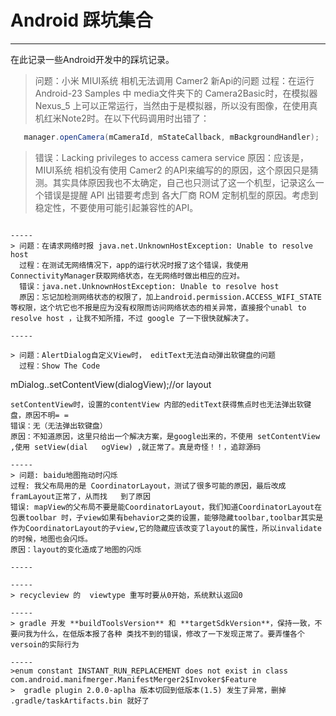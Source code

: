 # Android 踩坑集合


------

在此记录一些Android开发中的踩坑记录。
> 问题：小米 MIUI系统 相机无法调用 Camer2 新Api的问题
  过程：在运行 Android-23 Samples 中 media文件夹下的 Camera2Basic时，在模拟器 Nexus_5 上可以正常运行，当然由于是模拟器，所以没有图像，在使用真机红米Note2时。在以下代码调用时出错了：
```Java
   manager.openCamera(mCameraId, mStateCallback, mBackgroundHandler);
```
> 错误：Lacking privileges to access camera service
原因：应该是，MIUI系统 相机没有使用 Camer2 的API来编写的的原因，这个原因只是猜测。其实具体原因我也不太确定，自己也只测试了这一个机型，记录这么一个错误是提醒 API 出错要考虑到 各大厂商 ROM 定制机型的原因。考虑到稳定性，不要使用可能引起兼容性的API。 
```

-----
> 问题：在请求网络时报 java.net.UnknownHostException: Unable to resolve host
  过程：在测试无网络情况下，app的运行状况时报了这个错误，我使用ConnectivityManager获取网络状态，在无网络时做出相应的应对。
  错误：java.net.UnknownHostException: Unable to resolve host
  原因：忘记加检测网络状态的权限了，加上android.permission.ACCESS_WIFI_STATE等权限，这个坑它也不报是应为没有权限而访问网络状态的相关异常，直接报个unabl to resolve host ，让我不知所措，不过 google 了一下很快就解决了。

-----

> 问题：AlertDialog自定义View时， editText无法自动弹出软键盘的问题
  过程：Show The Code
  ```
  mDialog..setContentView(dialogView);//or layout
  ```
  setContentView时，设置的contentView 内部的editText获得焦点时也无法弹出软键盘，原因不明= =
  错误：无（无法弹出软键盘）
  原因：不知道原因，这里只给出一个解决方案，是google出来的，不使用 setContentView ,使用 setView(dial   ogView) ,就正常了。真是奇怪！！，追踪源码

-----
> 问题: baidu地图拖动时闪烁
  过程: 我父布局用的是 CoordinatorLayout，测试了很多可能的原因，最后改成framLayout正常了，从而找   到了原因
  错误: mapView的父布局不要是能CoordinatorLayout，我们知道CoordinatorLayout在包裹toolbar 时，子view如果有behavior之类的设置，能够隐藏toolbar,toolbar其实是作为CoordinatorLayout的子view,它的隐藏应该改变了layout的属性，所以invalidate的时候，地图也会闪烁。
  原因：layout的变化造成了地图的闪烁
  
-----

-----
> recycleview 的  viewtype 重写时要从0开始，系统默认返回0

-----
> gradle 开发 **buildToolsVersion** 和 **targetSdkVersion**，保持一致，不要问我为什么，在低版本报了各种 类找不到的错误，修改了一下发现正常了。要弄懂各个versoin的实际行为

-----
>enum constant INSTANT_RUN_REPLACEMENT does not exist in class com.android.manifmerger.ManifestMerger2$Invoker$Feature
>  gradle plugin 2.0.0-aplha 版本切回到低版本(1.5) 发生了异常，删掉 .gradle/taskArtifacts.bin 就好了